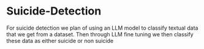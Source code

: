 # Suicide-Detection
For suicide detection we plan of using an LLM model to classify textual data that we get from a dataset. Then through LLM fine tuning we then classify these data as either suicide or non suicide
